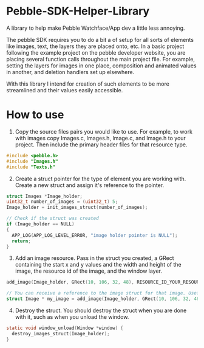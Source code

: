 # Pebble-SDK-Helper-Library
A library to help make Pebble Watchface/App dev a little less annoying.

The pebble SDK requires you to do a bit a of setup for all sorts of elements like images, text, the layers they are placed onto, etc.
In a basic project following the example project on the pebble developer website, you are placing several function calls throughout the main project file.
For example, setting the layers for images in one place, composition and animated values in another, and deletion handlers set up elsewhere.

With this library I intend for creation of such elements to be more streamlined and their values easily accessible.

# How to use
1. Copy the source files pairs you would like to use.
For example, to work with images copy Images.c, Images.h, Image.c, and Image.h to your project.
Then include the primary header files for that resource type.
```c
#include <pebble.h>
#include "Images.h"
#include "Texts.h"
```

2. Create a struct pointer for the type of element you are working with. Create a new struct and assign it's reference to the pointer.
```c
struct Images *Image_holder;
uint32_t number_of_images = (uint32_t) 5;
Image_holder = init_images_struct(number_of_images);

// Check if the struct was created
if (Image_holder == NULL)
{
  APP_LOG(APP_LOG_LEVEL_ERROR, "image holder pointer is NULL");
  return;
}
```

3. Add an image resource. Pass in the struct you created, a GRect containing the start x and y values and the width and height of the image, the resource id of the image, and the window layer.
```c
add_image(Image_holder, GRect(10, 106, 32, 48), RESOURCE_ID_YOUR_RESOURCE, window_layer);

// You can receive a reference to the image struct for that image. Useful for images you need to manipulate often.
struct Image * my_image = add_image(Image_holder, GRect(10, 106, 32, 48), RESOURCE_ID_SNAKE_PROFILE, window_layer);
```

4. Destroy the struct. You should destroy the struct when you are done with it, such as when you unload the window.
```c
static void window_unload(Window *window) {
  destroy_images_struct(Image_holder);
}
```
